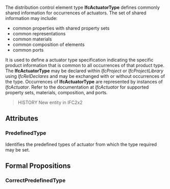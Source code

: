 The distribution control element type **IfcActuatorType** defines commonly shared information for occurrences of actuators. The set of shared information may include:

* common properties with shared property sets
* common representations
* common materials
* common composition of elements
* common ports


<!-- end of short definition -->

It is used to define a actuator type specification indicating the specific product information that is common to all occurrences of that product type. The **IfcActuatorType** may be declared within _IfcProject_ or _IfcProjectLibrary_ using _IfcRelDeclares_ and may be exchanged with or without occurrences of the type. Occurrences of **IfcActuatorType** are represented by instances of _IfcActuator_. Refer to the documentation at _IfcActuator_ for supported property sets, materials, composition, and ports.

> HISTORY New entity in IFC2x2

## Attributes

### PredefinedType
Identifies the predefined types of actuator from which the type required may be set.

## Formal Propositions

### CorrectPredefinedType

